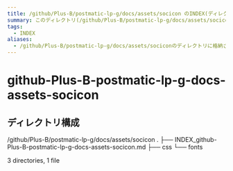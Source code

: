 ```yaml
---
title: /github/Plus-B/postmatic-lp-g/docs/assets/socicon のINDEX(ディレクトリ概要)
summary: このディレクトリ(/github/Plus-B/postmatic-lp-g/docs/assets/socicon)は[TODO:XXXX(このディレクトリに保存するファイルの説明を書く)]を格納する場所です。
tags:
  - INDEX
aliases:
  - /github/Plus-B/postmatic-lp-g/docs/assets/sociconのディレクトリに格納されている資料について(INDEX:索引)
---
```


# github-Plus-B-postmatic-lp-g-docs-assets-socicon

## ディレクトリ構成

/github/Plus-B/postmatic-lp-g/docs/assets/socicon
.
├── INDEX_github-Plus-B-postmatic-lp-g-docs-assets-socicon.md
├── css
└── fonts

3 directories, 1 file


